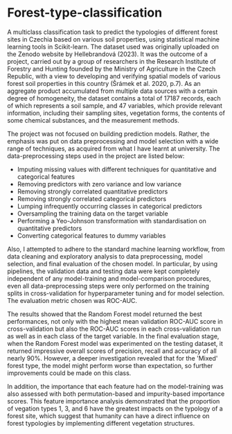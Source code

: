 # Forest-type-classification

A multiclass classification task to predict the typologies of different forest sites in Czechia based on various soil properties, using statistical machine learning tools in Scikit-learn. The dataset used was originally uploaded on the Zenodo website by Hellebrandová (2023). It was the outcome of a project, carried out by a group of researchers in the Research Institute of Forestry and Hunting founded by the Ministry of Agriculture in the Czech Republic, with a view to developing and verifying spatial models of various forest soil properties in this country (Šrámek et al. 2020, p.7). As an aggregate product accumulated from multiple data sources with a certain degree of homogeneity, the dataset contains a total of 17187 records, each of which represents a soil sample, and 47 variables, which provide relevant information, including their sampling sites, vegetation forms, the contents of some chemical substances, and the measurement methods.

The project was not focused on building prediction models. Rather, the emphasis was put on data preprocessing and model selection with a wide range of techniques, as acquired from what I have learnt at university. The data-preprocessing steps used in the project are listed below:
- Imputing missing values with different techniques for quantitative and categorical features
- Removing predictors with zero variance and low variance
- Removing strongly correlated quantitative predictors
- Removing strongly correlated categorical predictors
- Lumping infrequently occurring classes in categorical predictors
- Oversampling the training data on the target variable
- Performing a Yeo-Johnson transformation with standardisation on quantitative predictors
- Converting categorical features to dummy variables

Also, I attempted to adhere to the standard machine learning workflow, from data cleaning and exploratory analysis to data preprocessing, model selection, and final evaluation of the chosen model. In particular, by using pipelines, the validation data and testing data were kept completely independent of any model-training and model-comparison procedures, even all data-preprocessing steps were only performed on the training splits in cross-validation for hyperparameter tuning and for model selection. The evaluation metric chosen was ROC-AUC.

The results showed that the Random Forest model returned the best performances, not only with the highest mean validation ROC-AUC score in cross-validation but also the ROC-AUC scores in each cross-validation run as well as in each class of the target variable. In the final evaluation stage, when the Random Forest model was experimented on the testing dataset, it returned impressive overall scores of precision, recall and accuracy of all nearly 90%. However, a deeper investigation revealed that for the 'Mixed' forest type, the model might perform worse than expectation, so further improvements could be made on this class.

In addition, the importance that each feature had on the model-training was also assessed with both permutation-based and impurity-based importance scores. This feature importance analysis demonstrated that the proportion of vegation types 1, 3, and 6 have the greatest impacts on the typology of a forest site, which suggest that humanity can have a direct influence on forest typologies by implementing different vegetation structures.
